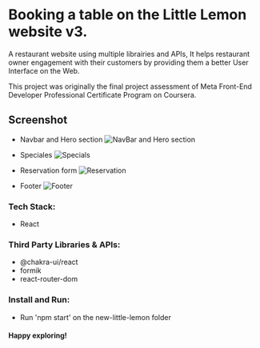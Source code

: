# Booking a table on the Little Lemon website v3.

A restaurant website using multiple librairies and APIs, It helps restaurant owner engagement with their customers by providing them a better User Interface on the Web.

This project was originally the final project assessment of Meta Front-End Developer Professional Certificate Program on Coursera.

## Screenshot

* Navbar and Hero section
![NavBar and Hero section](https://user-images.githubusercontent.com/114795700/232182369-e5238b22-3f9d-4f12-ad00-b991242b5c6d.png)

* Speciales
![Specials](https://user-images.githubusercontent.com/114795700/232182372-309c6de6-ccd6-442d-ad2a-473a47b8678d.png)

* Reservation form
![Reservation](https://user-images.githubusercontent.com/114795700/232182379-d9256857-820a-40c3-aab0-9c6d071de69f.png)

* Footer
![Footer](https://user-images.githubusercontent.com/114795700/232182390-21aee9bb-3f44-4542-864e-eb695d91c5ad.png)


### Tech Stack:
* React

### Third Party Libraries & APIs:
* @chakra-ui/react
* formik
* react-router-dom

### Install and Run:
* Run 'npm start' on the new-little-lemon folder

#### Happy exploring!



